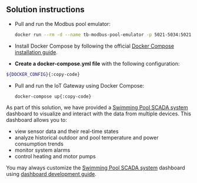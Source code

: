 ## Solution instructions

* Pull and run the Modbus pool emulator:
    ```bash
    docker run --rm -d --name tb-modbus-pool-emulator -p 5021-5034:5021-5034 thingsboard/tb-modbus-pool-emulator:latest{:copy-code}
    ```

* Install Docker Compose by following the official [Docker Compose installation guide](https://docs.docker.com/compose/install/).

* **Create a docker-compose.yml file** with the following configuration:
```bash 
${DOCKER_CONFIG}{:copy-code}
```

* Pull and run the IoT Gateway using Docker Compose:
    ```bash
    docker-compose up{:copy-code}
    ```

As part of this solution, we have provided a <a href="${MAIN_DASHBOARD_URL}" target="_blank">Swimming Pool SCADA system</a> dashboard  to visualize and interact with the data from multiple devices. 
This dashboard allows you to:

* view sensor data and their real-time states
* analyze historical outdoor and pool temperature and power consumption trends
* monitor system alarms
* control heating and motor pumps

You may always customize the  <a href="${MAIN_DASHBOARD_URL}" target="_blank">Swimming Pool SCADA system</a> dashboard using <a href="https://thingsboard.io/docs/pe/user-guide/dashboards/" target="_blank">dashboard development guide</a>.
